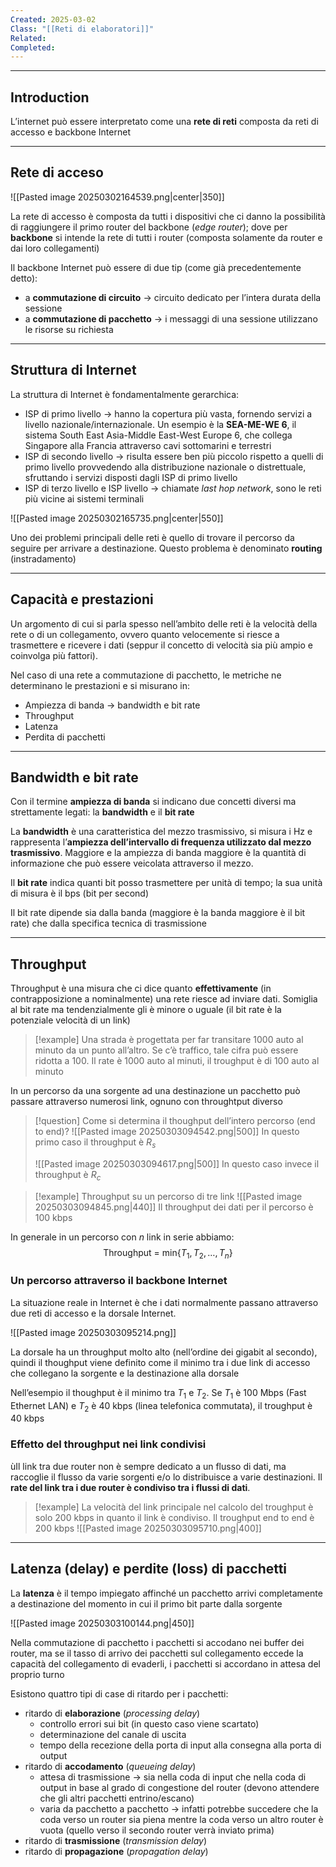 ```yaml
---
Created: 2025-03-02
Class: "[[Reti di elaboratori]]"
Related: 
Completed:
---
```

---
## Introduction
L’internet può essere interpretato come una **rete di reti** composta da reti di accesso e backbone Internet

---
## Rete di acceso
![[Pasted image 20250302164539.png|center|350]]

La rete di accesso è composta da tutti i dispositivi che ci danno la possibilità di raggiungere il primo router del backbone (*edge router*); dove per **backbone** si intende la rete di tutti i router (composta solamente da router e dai loro collegamenti)

Il backbone Internet può essere di due tip (come già precedentemente detto):
- a **commutazione di circuito** → circuito dedicato per l’intera durata della sessione
- a **commutazione di pacchetto** → i messaggi di una sessione utilizzano le risorse su richiesta

---
## Struttura di Internet
La struttura di Internet è fondamentalmente gerarchica:
- ISP di primo livello → hanno la copertura più vasta, fornendo servizi a livello nazionale/internazionale. Un esempio è la **SEA-ME-WE 6**, il sistema South East Asia-Middle East-West Europe 6, che collega Singapore alla Francia attraverso cavi sottomarini e terrestri
- ISP di secondo livello → risulta essere ben più piccolo rispetto a quelli di primo livello provvedendo alla distribuzione nazionale o distrettuale, sfruttando i servizi disposti dagli ISP di primo livello
- ISP di terzo livello e ISP livello → chiamate *last hop network*, sono le reti più vicine ai sistemi terminali

![[Pasted image 20250302165735.png|center|550]]

Uno dei problemi principali delle reti è quello di trovare il percorso da seguire per arrivare a destinazione. Questo problema è denominato **routing** (instradamento)

---
## Capacità e prestazioni
Un argomento di cui si parla spesso nell’ambito delle reti è la velocità della rete o di un collegamento, ovvero quanto velocemente si riesce a trasmettere e ricevere i dati (seppur il concetto di velocità sia più ampio e coinvolga più fattori).

Nel caso di una rete a commutazione di pacchetto, le metriche ne determinano le prestazioni e si misurano in:
- Ampiezza di banda → bandwidth e bit rate
- Throughput
- Latenza
- Perdita di pacchetti

---
## Bandwidth e bit rate
Con il termine **ampiezza di banda** si indicano due concetti diversi ma strettamente legati: la **bandwidth** e il **bit rate**

La **bandwidth** è una caratteristica del mezzo trasmissivo, si misura i Hz e rappresenta l’**ampiezza dell’intervallo di frequenza utilizzato dal mezzo trasmissivo**.
Maggiore e la ampiezza di banda maggiore è la quantità di informazione che può essere veicolata attraverso il mezzo.

Il **bit rate** indica quanti bit posso trasmettere per unità di tempo; la sua unità di misura è il bps (bit per second)

Il bit rate dipende sia dalla banda (maggiore è la banda maggiore è il bit rate) che dalla specifica tecnica di trasmissione

---
## Throughput
Throughput è una misura che ci dice quanto **effettivamente** (in contrapposizione a nominalmente) una rete riesce ad inviare dati. Somiglia al bit rate ma tendenzialmente gli è minore o uguale (il bit rate è la potenziale velocità di un link)

>[!example]
>Una strada è progettata per far transitare $1000$ auto al minuto da un punto all’altro. Se c’è traffico, tale cifra può essere ridotta a $100$. Il rate è $1000$ auto al minuti, il troughput è di $100$ auto al minuto

In un percorso da una sorgente ad una destinazione un pacchetto può passare attraverso numerosi link, ognuno con throughtput diverso

>[!question] Come si determina il thoughput dell’intero percorso (end to end)?
>![[Pasted image 20250303094542.png|500]]
>In questo primo caso il throughput è $R_{s}$
>
>![[Pasted image 20250303094617.png|500]]
>In questo caso invece il throughput è $R_{c}$

>[!example] Throughput su un percorso di tre link
>![[Pasted image 20250303094845.png|440]]
>Il throughput dei dati per il percorso è $100 \text{ kbps}$

In generale in un percorso con $n$ link in serie abbiamo:
$$
\text{Throughput = min}\{T_{1},T_{2},\dots,T_{n}\}
$$

### Un percorso attraverso il backbone Internet
La situazione reale in Internet è che i dati normalmente passano attraverso due reti di accesso e la dorsale Internet.

![[Pasted image 20250303095214.png]]

La dorsale ha un throughput molto alto (nell’ordine dei gigabit al secondo), quindi il thoughput viene definito come il minimo tra i due link di accesso che collegano la sorgente e la destinazione alla dorsale

Nell’esempio il thoughput è il minimo tra $T_{1}$ e $T_{2}$. Se $T_{1}$ è $100 \text{ Mbps}$ (Fast Ethernet LAN) e $T_{2}$ è $40 \text{ kbps}$ (linea telefonica commutata), il troughput è $40 \text{ kbps}$

### Effetto del throughput nei link condivisi
ùIl link tra due router non è sempre dedicato a un flusso di dati, ma raccoglie il flusso da varie sorgenti e/o lo distribuisce a varie destinazioni. Il **rate del link tra i due router è condiviso tra i flussi di dati**.

>[!example]
>La velocità del link principale nel calcolo del troughput è solo  $200\text{ kbps}$ in quanto il link è condiviso. Il troughput end to end è $200\text{ kbps}$
>![[Pasted image 20250303095710.png|400]]

---
## Latenza (delay) e perdite (loss) di pacchetti
La **latenza** è il tempo impiegato affinché un pacchetto arrivi completamente a destinazione del momento in cui il primo bit parte dalla sorgente

![[Pasted image 20250303100144.png|450]]

Nella commutazione di pacchetto i pacchetti si accodano nei buffer dei router, ma se il tasso di arrivo dei pacchetti sul collegamento eccede la capacità del collegamento di evaderli, i pacchetti si accordano in attesa del proprio turno

Esistono quattro tipi di case di ritardo per i pacchetti:
- ritardo di **elaborazione** (*processing delay*)
	- controllo errori sui bit (in questo caso viene scartato)
	- determinazione del canale di uscita
	- tempo della recezione della porta di input alla consegna alla porta di output
- ritardo di **accodamento** (*queueing delay*)
	- attesa di trasmissione → sia nella coda di input che nella coda di output in base al grado di congestione del router (devono attendere che gli altri pacchetti entrino/escano)
	- varia da pacchetto a pacchetto → infatti potrebbe succedere che la coda verso un router sia piena mentre la coda verso un altro router è vuota (quello verso il secondo router verrà inviato prima)
- ritardo di **trasmissione** (*transmission delay*)
- ritardo di **propagazione** (*propagation delay*)